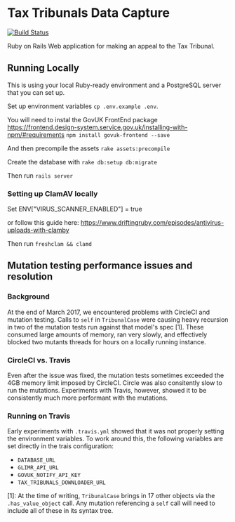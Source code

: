 # Tax Tribunals Data Capture
    
   
[![Build
Status](https://travis-ci.org/ministryofjustice/tax-tribunals-datacapture.svg?branch=master)](https://travis-ci.org/ministryofjustice/tax-tribunals-datacapture)

Ruby on Rails Web application for making an appeal to the Tax Tribunal.

## Running Locally

This is using your local Ruby-ready environment and a PostgreSQL server that you can set up.

Set up environment variables `cp .env.example .env`.

You will need to instal the GovUK FrontEnd package
https://frontend.design-system.service.gov.uk/installing-with-npm/#requirements
`npm install govuk-frontend --save`

And then precompile the assets 
`rake assets:precompile`

Create the database with `rake db:setup db:migrate`

Then run `rails server`

### Setting up ClamAV locally

Set ENV["VIRUS_SCANNER_ENABLED"] = true

or follow this guide here: https://www.driftingruby.com/episodes/antivirus-uploads-with-clamby

Then run `freshclam && clamd`

 
## Mutation testing performance issues and resolution

### Background

At the end of March 2017, we encountered problems with CircleCI and
mutation testing.  Calls to `self` in `TribunalCase` were causing heavy
recursion in two of the mutation tests run against that model's spec [1].
These consumed large amounts of memory, ran very slowly, and effectively
blocked two mutants threads for hours on a locally running instance.

### CircleCI vs. Travis

Even after the issue was fixed, the mutation tests sometimes exceeded the 4GB
memory limit imposed by CircleCI.  Circle was also consitently slow to
run the mutations.  Experiments with Travis, however, showed it to be
consistently much more performant with the mutations.

### Running on Travis

Early experiments with `.travis.yml` showed that it was not properly
setting the environment variables.  To work around this, the following
variables are set directly in the trais configuration:

* `DATABASE_URL`
* `GLIMR_API_URL`
* `GOVUK_NOTIFY_API_KEY`
* `TAX_TRIBUNALS_DOWNLOADER_URL`

[1]: At the time of writing, `TribunalCase` brings in 17 other objects via the
`.has_value_object` call.  Any mutation referencing a `self` call will
need to include all of these in its syntax tree.
 
 
 
 
 
 
 
 
 
 
 
 
 
 
 
 
 
 
 
 
 
 
 
